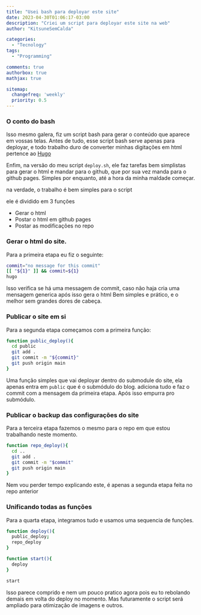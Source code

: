 ```yaml
---
title: "Usei bash para deployar este site"
date: 2023-04-30T01:06:17-03:00
description: "Criei um script para deployar este site na web"
author: "KitsuneSemCalda"

categories:
  - "Tecnology"
tags:
  - "Programming"

comments: true
authorbox: true
mathjax: true

sitemap:
  changefreq: 'weekly'
  priority: 0.5
---
```


### O conto do bash

Isso mesmo galera, fiz um script bash para gerar o conteúdo que aparece em vossas telas.
Antes de tudo, esse script bash serve apenas para deployar, e todo trabalho duro de converter minhas digitações em html pertence ao [Hugo](https://gohugo.io/)

Enfim, na versão do meu script `deploy.sh`, ele faz tarefas bem simplistas para gerar o html e mandar para o github, que por sua vez manda para o github pages.
Simples por enquanto, até a hora da minha maldade começar.

na verdade, o trabalho é bem simples para o script

ele é dividido em 3 funções

- Gerar o html
- Postar o html em github pages
- Postar as modificações no repo

### Gerar o html do site.

Para a primeira etapa eu fiz o seguinte:

```bash
commit="no message for this commit"
[[ "${1}" ]] && commit=${1}
hugo
```

Isso verifica se há uma messagem de commit, caso não haja cria uma mensagem generica após isso gera o html
Bem simples e prático, e o melhor sem grandes dores de cabeça.

### Publicar o site em si

Para a segunda etapa começamos com a primeira função:
```bash
function public_deploy(){
  cd public
  git add .
  git commit -m "${commit}"
  git push origin main
}
```

Uma função simples que vai deployar dentro do submodule do site, ela apenas entra em `public` que é o submódulo do blog.
adiciona tudo e faz o commit com a mensagem da primeira etapa. Após isso empurra pro submódulo.

### Publicar o backup das configurações do site

Para a terceira etapa fazemos o mesmo para o repo em que estou trabalhando neste momento.

```bash
function repo_deploy(){
  cd ..
  git add .
  git commit -m "$commit"
  git push origin main
}
```

Nem vou perder tempo explicando este, é apenas a segunda etapa feita no repo anterior

### Unificando todas as funções

Para a quarta etapa, integramos tudo e usamos uma sequencia de funções.

```bash
function deploy(){
  public_deploy;
  repo_deploy
}

function start(){
  deploy
}

start
```

Isso parece comprido e nem um pouco pratico agora pois eu to rebolando demais em volta do deploy no momento.
Mas futuramente o script será ampliado para otimização de imagens e outros.

